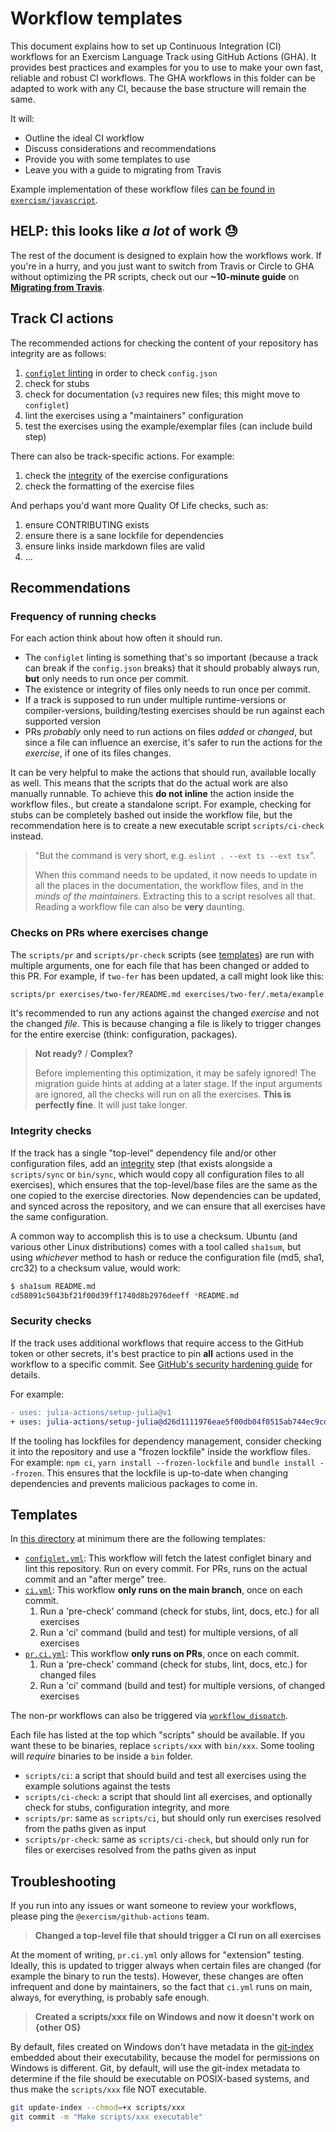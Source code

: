 # Workflow templates

This document explains how to set up Continuous Integration (CI) workflows for an Exercism Language Track using GitHub Actions (GHA). It provides best practices and examples for you to use to make your own fast, reliable and robust CI workflows. The GHA workflows in this folder can be adapted to work with any CI, because the base structure will remain the same.

It will:

- Outline the ideal CI workflow
- Discuss considerations and recommendations
- Provide you with some templates to use
- Leave you with a guide to migrating from Travis

Example implementation of these workflow files [can be found in `exercism/javascript`][git-javascript].

## **HELP**: this looks like _a lot_ of work 😓

The rest of the document is designed to explain how the workflows work. If you're in a hurry, and you just want to switch from Travis or Circle to GHA without optimizing the PR scripts, check out our **~10-minute guide** on [**Migrating from Travis**](migrating-from-travis).

## Track CI actions

The recommended actions for checking the content of your repository has integrity are as follows:

1. [`configlet` linting][git-configlet] in order to check `config.json`
2. check for stubs
3. check for documentation (`v3` requires new files; this might move to `configlet`)
4. lint the exercises using a "maintainers" configuration
5. test the exercises using the example/exemplar files (can include build step)

There can also be track-specific actions. For example:

1. check the [integrity][wiki-integrity] of the exercise configurations
2. check the formatting of the exercise files

And perhaps you'd want more Quality Of Life checks, such as:

1. ensure CONTRIBUTING exists
2. ensure there is a sane lockfile for dependencies
3. ensure links inside markdown files are valid
4. ...

## Recommendations

### Frequency of running checks

For each action think about how often it should run.

- The `configlet` linting is something that's so important (because a track can break if the `config.json` breaks) that it should probably always run, **but** only needs to run once per commit.
- The existence or integrity of files only needs to run once per commit.
- If a track is supposed to run under multiple runtime-versions or compiler-versions, building/testing exercises should be run against each supported version
- PRs _probably_ only need to run actions on files _added_ or _changed_, but since a file can influence an exercise, it's safer to run the actions for the _exercise_, if one of its files changes.

It can be very helpful to make the actions that should run, available locally as well. This means that the scripts that do the actual work are also manually runnable. To achieve this **do not inline** the action inside the workflow files., but create a standalone script. For example, checking for stubs can be completely bashed out inside the workflow file, but the recommendation here is to create a new executable script `scripts/ci-check` instead.

> "But the command is very short, e.g. `eslint . --ext ts --ext tsx`".
>
> When this command needs to be updated, it now needs to update in all the places in the documentation, the workflow files, and in the _minds of the maintainers_. Extracting this to a script resolves all that. Reading a workflow file can also be **very** daunting.

### Checks on PRs where exercises change

The `scripts/pr` and `scripts/pr-check` scripts (see [templates](#templates)) are run with multiple arguments, one for each file that has been changed or added to this PR. For example, if `two-fer` has been updated, a call might look like this:

```bash
scripts/pr exercises/two-fer/README.md exercises/two-fer/.meta/example.ext
```

It's recommended to run any actions against the changed _exercise_ and not the changed _file_. This is because changing a file is likely to trigger changes for the entire exercise (think: configuration, packages).

> **Not ready?** / **Complex?**
>
> Before implementing this optimization, it may be safely ignored! The migration guide hints at adding at a later stage. If the input arguments are ignored, all the checks will run on all the exercises. **This is perfectly fine**. It will just take longer.

### Integrity checks

If the track has a single "top-level" dependency file and/or other configuration files, add an [integrity][wiki-integrity] step (that exists alongside a `scripts/sync` or `bin/sync`, which would copy all configuration files to all exercises), which ensures that the top-level/base files are the same as the one copied to the exercise directories. Now dependencies can be updated, and synced across the repository, and we can ensure that all exercises have the same configuration.

A common way to accomplish this is to use a checksum. Ubuntu (and various other Linux distributions) comes with a tool called `sha1sum`, but using _whichever_ method to hash or reduce the configuration file (md5, sha1, crc32) to a checksum value, would work:

```bash
$ sha1sum README.md
cd58091c5043bf21f00d39ff1740d8b2976deeff *README.md
```

### Security checks

If the track uses additional workflows that require access to the GitHub token or other secrets, it's best practice to pin **all** actions used in the workflow to a specific commit. See [GitHub's security hardening guide][github-actions-security] for details.

For example:

```diff
- uses: julia-actions/setup-julia@v1
+ uses: julia-actions/setup-julia@d26d1111976eae5f00db04f0515ab744ec9cd79e # 1.3.1
```

If the tooling has lockfiles for dependency management, consider checking it into the repository and use a "frozen lockfile" inside the workflow files. For example: `npm ci`, `yarn install --frozen-lockfile` and `bundle install --frozen`. This ensures that the lockfile is up-to-date when changing dependencies and prevents malicious packages to come in.

## Templates

In [this directory][workflow-template-dir] at minimum there are the following templates:

- [`configlet.yml`][workflow-template-configlet-yml]: This workflow will fetch the latest configlet binary and lint this repository. Run on every commit. For PRs, runs on the actual commit and an "after merge" tree.
- [`ci.yml`][workflow-template-ci-yml]: This workflow **only runs on the main branch**, once on each commit.
  1. Run a 'pre-check' command (check for stubs, lint, docs, etc.) for all exercises
  2. Run a 'ci' command (build and test) for multiple versions, of all exercises
- [`pr.ci.yml`][workflow-template-pr-ci-yml]: This workflow **only runs on PRs**, once on each commit.
  1. Run a 'pre-check' command (check for stubs, lint, docs, etc.) for changed files
  2. Run a 'ci' command (build and test) for multiple versions, of changed exercises

The non-pr workflows can also be triggered via [`workflow_dispatch`][github-workflow-dispatch].

Each file has listed at the top which "scripts" should be available. If you want these to be binaries, replace `scripts/xxx` with `bin/xxx`. Some tooling will _require_ binaries to be inside a `bin` folder.

- `scripts/ci`: a script that should build and test all exercises using the example solutions against the tests
- `scripts/ci-check`: a script that should lint all exercises, and optionally check for stubs, configuration integrity, and more
- `scripts/pr`: same as `scripts/ci`, but should only run exercises resolved from the paths given as input
- `scripts/pr-check`: same as `scripts/ci-check`, but should only run for files or exercises resolved from the paths given as input

## Troubleshooting

If you run into any issues or want someone to review your workflows, please ping the `@exercism/github-actions` team.

> **Changed a top-level file that should trigger a CI run on all exercises**

At the moment of writing, `pr.ci.yml` only allows for "extension" testing. Ideally, this is updated to trigger always when certain files are changed (for example the binary to run the tests). However, these changes are often infrequent and done by maintainers, so the fact that `ci.yml` runs on main, always, for everything, is probably safe enough.

> **Created a scripts/xxx file on Windows and now it doesn't work on {other OS}**

By default, files created on Windows don't have metadata in the [git-index][git-index] embedded about their executability, because the model for permissions on Windows is different. Git, by default, will use the git-index metadata to determine if the file should be executable on POSIX-based systems, and thus make the `scripts/xxx` file NOT executable.

```bash
git update-index --chmod=+x scripts/xxx
git commit -m "Make scripts/xxx executable"
```

[git-configlet]: https://github.com/exercism/configlet#lint
[git-index]: https://www.git-scm.com/docs/git-update-index
[git-javascript]: https://github.com/exercism/javascript/tree/f49ac022d3a55cbbb48dadbc6dbf1d407de72187/.github/workflows
[github-workflow-dispatch]: https://github.blog/changelog/2020-07-06-github-actions-manual-triggers-with-workflow_dispatch/
[github-actions-security]: https://docs.github.com/en/free-pro-team@latest/actions/learn-github-actions/security-hardening-for-github-actions#using-third-party-actions
[wiki-integrity]: https://en.wikipedia.org/wiki/File_verification
[workflow-template-dir]: https://github.com/exercism/docs/tree/main/building/tracks/ci
[workflow-template-ci-yml]: https://github.com/exercism/docs/tree/main/reference/templates/ci/ci.yml
[workflow-template-configlet-yml]: https://github.com/exercism/docs/tree/main/reference/templates/ci/configlet.yml
[workflow-template-pr-ci-yml]: https://github.com/exercism/docs/tree/main/reference/templates/ci/pr.ci.yml
